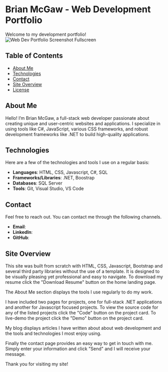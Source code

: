 # Brian McGaw - Web Development Portfolio

Welcome to my development portfolio!
![Web Dev Portfolio Screenshot Fullscreen](images/homepage.png)

## Table of Contents

- [About Me](#about-me)
- [Technologies](#technologies)
- [Contact](#contact)
- [Site Overview](#getting-started)
- [License](#license)

## About Me

Hello! I’m Brian McGaw, a full-stack web developer passionate about creating unique and user-centric websites and applications. I specialize in using tools like C#, JavaScript, various CSS frameworks, and robust development frameworks like .NET to build high-quality applications.

## Technologies

Here are a few of the technologies and tools I use on a regular basis:

- **Languages**: HTML, CSS, Javascript, C#, SQL
- **Frameworks/Libraries**: .NET, Boostrap
- **Databases**: SQL Server
- **Tools**: Git, Visual Studio, VS Code

## Contact

Feel free to reach out. You can contact me through the following channels.

- **Email**:
- **LinkedIn**:
- **GitHub**:

## Site Overview

This site was built from scratch with HTML, CSS, Javascript, Bootstrap and several third party libraries without the use of a template. It is designed to be visually pleasing yet professional and easy to navigate. To download my resume click the "Download Resume" button on the home landing page.

The About Me section displays the tools I use regularly to do my work.

I have included two pages for projects, one for full-stack .NET applications and another for Javascript focused projects. To view the source code for any of the listed projects click the "Code" button on the project card. To live-demo the project click the "Demo" button on the project card.

My blog displays articles I have written about about web development and the tools and technologies I most enjoy using.

Finally the contact page provides an easy way to get in touch with me. Simply enter your information and click "Send" and I will receive your message.

Thank you for visiting my site!
